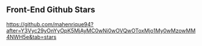 ## Front-End Github Stars
https://github.com/mahenrique94?after=Y3Vyc29yOnYyOpK5MjAyMC0wNi0wOVQwOToxMjo1My0wMzowMM4NWH5e&tab=stars
